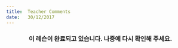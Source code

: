 ```yaml
---
title:  Teacher Comments
date:   30/12/2017
---
```


### <center>이 레슨이 완료되고 있습니다. 나중에 다시 확인해 주세요.</center>